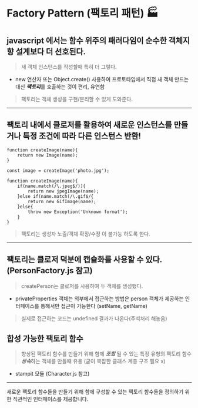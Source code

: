 # Factory Pattern (팩토리 패턴) &#127981;

## javascript 에서는 함수 위주의 패러다임이 순수한 객체지향 설계보다 더 선호된다.
> 새 객체 인스턴스를 작성할때 특히 더 그렇다.

* new 연산자 또는 Object.create() 사용하여 프로토타입에서 직접 새 객체 만드는 대신 ***팩토리***를 호출하는 것이 편리, 유연함
> 팩토리는 객체 생성을 구현/분리할 수 있게 도와준다.

---

## 팩토리 내에서 클로저를 활용하여 새로운 인스턴스를 만들거나 특정 조건에 따라 다른 인스턴스 반환! 

```
function createImage(name){
    return new Image(name);
}

const image = createImage('photo.jpg');
```

```
function createImage(name){
    if(name.match(/\.jpeg$/)){
        return new jpegImage(name);
    }else if(name.match(/\.gif$/{
        return new GifImage(name);
    }else{
        throw new Exception('Unknown format');
    }
}
```
> 팩토리는 생성자 노출/객체 확장/수정 이 불가능 하도록 한다.

---

## 팩토리는 클로저 덕분에 캡슐화를 사용할 수 있다. (PersonFactory.js 참고)
> createPerson는 클로저를 사용하여 두 객체를 생성했다.

* privateProperties 객체는 외부에서 접근하는 방법은 person 객체가 제공하는 인터페이스를 통해서만 접근이 가능한다 (setName, getName)
> 실제로 접근하는 코드는 undefined 결과가 나온다(주석처리 해놓음)


## 합성 가능한 팩토리 함수
> 향상된 팩토리 함수를 만들기 위해 함께 ***조합*** 될 수 있는 특정 유형의 팩토리 함수
> ***상속***하는 객체를 만들때 유용 (굳이 복잡한 클래스 계층 구조 필요 x)

 * stampit 모듈 (Character.js 참고)
 ---
 새로운 팩토리 함수들을 만들기 위해 함께 구성할 수 있는 팩토리 함수들을 정의하기 위한 직관적인 인터페이스를 제공합니다.
